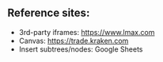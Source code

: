 ## Reference sites:

- 3rd-party iframes: https://www.lmax.com
- Canvas: https://trade.kraken.com
- Insert subtrees/nodes: Google Sheets

